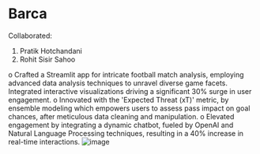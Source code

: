 # Barca

Collaborated:
1. Pratik Hotchandani
2. Rohit Sisir Sahoo

o	Crafted a Streamlit app for intricate football match analysis, employing advanced data analysis techniques to unravel diverse game facets. Integrated interactive visualizations driving a significant 30% surge in user engagement.
o	Innovated with the 'Expected Threat (xT)' metric, by ensemble modeling which empowers users to assess pass impact on goal chances, after meticulous data cleaning and manipulation.
o	Elevated engagement by integrating a dynamic chatbot, fueled by OpenAI and Natural Language Processing techniques, resulting in a 40% increase in real-time interactions.
![image](https://github.com/PratikHotchandani22/Barca/assets/47892144/8e6239e1-d027-4682-a287-f54beb75360e)
